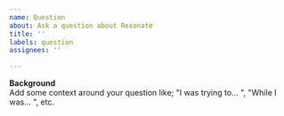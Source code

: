 ```yaml
---
name: Question
about: Ask a question about Resonate
title: ''
labels: question
assignees: ''

---
```


**Background**  
Add some context around your question like; "I was trying to... ", "While I was... ", etc.
